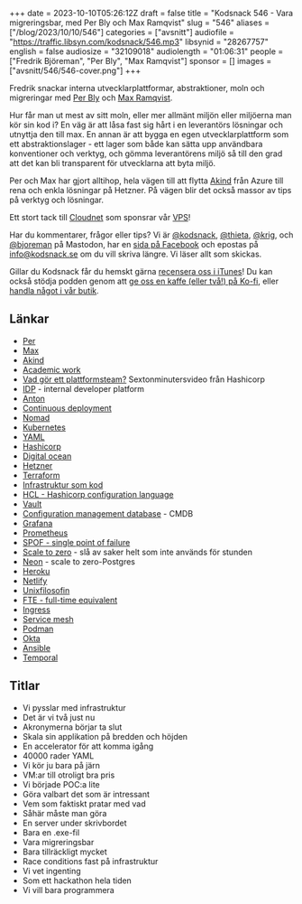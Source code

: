 +++
date = 2023-10-10T05:26:12Z
draft = false
title = "Kodsnack 546 - Vara migreringsbar, med Per Bly och Max Ramqvist"
slug = "546"
aliases = ["/blog/2023/10/10/546"]
categories = ["avsnitt"]
audiofile = "https://traffic.libsyn.com/kodsnack/546.mp3"
libsynid = "28267757"
english = false
audiosize = "32109018"
audiolength = "01:06:31"
people = ["Fredrik Björeman", "Per Bly", "Max Ramqvist"]
sponsor = []
images = ["avsnitt/546/546-cover.png"]
+++

Fredrik snackar interna utvecklarplattformar, abstraktioner, moln och migreringar med [Per Bly](https://www.linkedin.com/in/perbly/) och [Max Ramqvist](https://www.linkedin.com/in/max%2Dramqvist%2D90067713b/).

Hur får man ut mest av sitt moln, eller mer allmänt miljön eller miljöerna man kör sin kod i? En väg är att låsa fast sig hårt i en leverantörs lösningar och utnyttja den till max. En annan är att bygga en egen utvecklarplattform som ett abstraktionslager - ett lager som både kan sätta upp användbara konventioner och verktyg, och gömma leverantörens miljö så till den grad att det kan bli transparent för utvecklarna att byta miljö.

Per och Max har gjort alltihop, hela vägen till att flytta [Akind](https://akindgroup.com/) från Azure till rena och enkla lösningar på Hetzner. På vägen blir det också massor av tips på verktyg och lösningar.

Ett stort tack till [Cloudnet](https://www.cloudnet.se) som sponsrar vår [VPS](https://en.wikipedia.org/wiki/Virtual_private_server)!

Har du kommentarer, frågor eller tips? Vi är [@kodsnack](https://social.podsnack.se/@kodsnack), [@thieta](https://6510.nu/@thieta), [@krig](https://6510.nu/@krig), och [@bjoreman](https://toot.cafe/@bjoreman) på Mastodon, har en [sida på Facebook](https://www.facebook.com/) och epostas på [info@kodsnack.se](mailto:info@kodsnack.se) om du vill skriva längre. Vi läser allt som skickas.

Gillar du Kodsnack får du hemskt gärna [recensera oss i iTunes](https://itunes.apple.com/se/podcast/kodsnack/id561631498?l=en)! Du kan också stödja podden genom att <a href="https://ko-fi.com/kodsnack" rel="payment">ge oss en kaffe (eller två!) på Ko-fi</a>, eller [handla något i vår butik](https://shop.spreadshirt.se/kodsnack/).

## Länkar ##
* [Per](https://www.linkedin.com/in/perbly/)
* [Max](https://www.linkedin.com/in/max%2Dramqvist%2D90067713b/)
* [Akind](https://akindgroup.com/)
* [Academic work](https://www.academicwork.se/)
* [Vad gör ett plattformsteam?](https://www.youtube.com/watch?v=j5M16qooAvo) Sextonminutersvideo från Hashicorp
* [IDP](https://internaldeveloperplatform.org/how-do-internal-developer-platforms-relate-to-other-concepts/) - internal developer platform
* [Anton](https://www.linkedin.com/search/results/all/?fetchDeterministicClustersOnly=true&heroEntityKey=urn%3Ali%3Afsd_profile%3AACoAABEKCNYBYdw5ojgVNGxTn_bwERw8ILUywMg&keywords=anton%20gunnarsson&origin=RICH_QUERY_SUGGESTION&position=0&searchId=93afdf7f-dc6c-4e0e-a70b-c3822835ffc5&sid=ygU&spellCorrectionEnabled=false)
* [Continuous deployment](https://en.wikipedia.org/wiki/Continuous_deployment)
* [Nomad](https://www.hashicorp.com/products/nomad)
* [Kubernetes](https://en.wikipedia.org/wiki/Kubernetes)
* [YAML](https://en.wikipedia.org/wiki/YAML)
* [Hashicorp](https://www.hashicorp.com/)
* [Digital ocean](https://www.digitalocean.com/)
* [Hetzner](https://www.hetzner.com/)
* [Terraform](https://www.hashicorp.com/products/terraform)
* [Infrastruktur som kod](https://en.wikipedia.org/wiki/Infrastructure_as_code)
* [HCL - Hashicorp configuration language](https://github.com/hashicorp/hcl)
* [Vault](https://www.vaultproject.io/)
* [Configuration management database](https://en.wikipedia.org/wiki/Configuration_management_database) - CMDB
* [Grafana](https://en.wikipedia.org/wiki/Grafana)
* [Prometheus](https://en.wikipedia.org/wiki/Prometheus_%28software%29)
* [SPOF - single point of failure](https://en.wikipedia.org/wiki/Single_point_of_failure)
* [Scale to zero](https://www.fermyon.com/blog/scale-to-zero-problem) - slå av saker helt som inte används för stunden
* [Neon](https://neon.tech/) - scale to zero-Postgres
* [Heroku](https://en.wikipedia.org/wiki/Heroku)
* [Netlify](https://en.wikipedia.org/wiki/Netlify)
* [Unixfilosofin](https://en.wikipedia.org/wiki/Unix_philosophy)
* [FTE - full-time equivalent](https://en.wikipedia.org/wiki/Full-time_equivalent)
* [Ingress](https://en.wikipedia.org/wiki/Ingress_router)
* [Service mesh](https://en.wikipedia.org/wiki/Service_mesh)
* [Podman](https://podman.io/)
* [Okta](https://www.okta.com/)
* [Ansible](https://www.ansible.com/)
* [Temporal](https://temporal.io/)

## Titlar ##
* Vi pysslar med infrastruktur
* Det är vi två just nu
* Akronymerna börjar ta slut
* Skala sin applikation på bredden och höjden
* En accelerator för att komma igång
* 40000 rader YAML
* Vi kör ju bara på järn
* VM:ar till otroligt bra pris
* Vi började POC:a lite
* Göra valbart det som är intressant
* Vem som faktiskt pratar med vad
* Såhär måste man göra
* En server under skrivbordet
* Bara en .exe-fil
* Vara migreringsbar
* Bara tillräckligt mycket
* Race conditions fast på infrastruktur
* Vi vet ingenting
* Som ett hackathon hela tiden
* Vi vill bara programmera